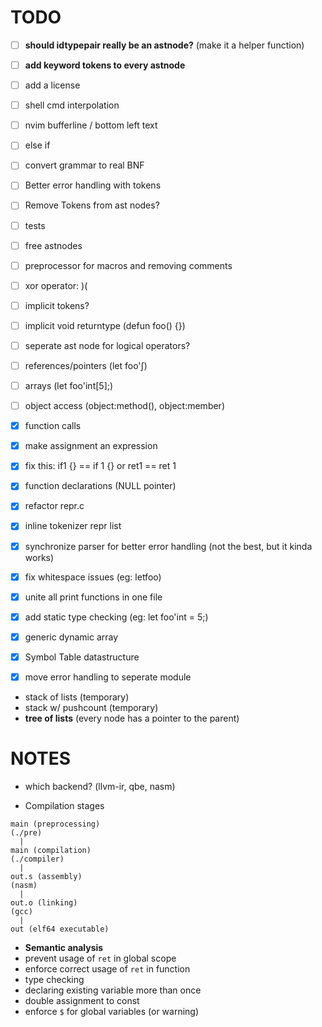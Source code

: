 # TODO
- [ ] **should idtypepair really be an astnode?** (make it a helper function)
- [ ] **add keyword tokens to every astnode**
- [ ] add a license

- [ ] shell cmd interpolation
- [ ] nvim bufferline / bottom left text
- [ ] else if
- [ ] convert grammar to real BNF
- [ ] Better error handling with tokens
- [ ] Remove Tokens from ast nodes?
- [ ] tests
- [ ] free astnodes
- [ ] preprocessor for macros and removing comments
- [ ] xor operator: )(
- [ ] implicit tokens?
- [ ] implicit void returntype (defun foo() {})
- [ ] seperate ast node for logical operators?
- [ ] references/pointers (let foo'&int;)
- [ ] arrays (let foo'int\[5\];)
- [ ] object access (object:method(), object:member)
- [x] function calls
- [x] make assignment an expression
- [x] fix this: if1 {} == if 1 {} or ret1 == ret 1
- [x] function declarations (NULL pointer)
- [x] refactor repr.c
- [x] inline tokenizer repr list
- [x] synchronize parser for better error handling (not the best, but it kinda works)
- [x] fix whitespace issues (eg: letfoo)
- [x] unite all print functions in one file
- [x] add static type checking (eg: let foo'int = 5;)
- [x] generic dynamic array
- [x] Symbol Table datastructure
- [x] move error handling to seperate module
 - stack of lists (temporary)
 - stack w/ pushcount (temporary)
 - **tree of lists** (every node has a pointer to the parent)

# NOTES
- which backend? (llvm-ir, qbe, nasm)

- Compilation stages

```
main (preprocessing)
(./pre)
  |
main (compilation)
(./compiler)
  |
out.s (assembly)
(nasm)
  |
out.o (linking)
(gcc)
  |
out (elf64 executable)
```


- **Semantic analysis**
 - prevent usage of `ret` in global scope
 - enforce correct usage of `ret` in function
 - type checking
 - declaring existing variable more than once
 - double assignment to const
 - enforce `$` for global variables (or warning)


